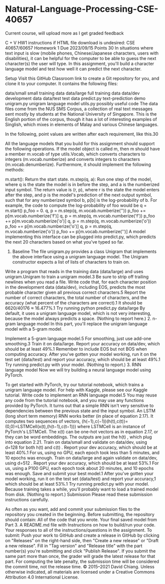 # Natural-Language-Processing-CSE-40657
Current course, will upload more as I get graded feedback

C + V HW1 instructions if HTML file download is undesired:
CSE 40657/60657
Homework 1
Due
2023/09/15
Points 30
In situations where text input is slow (mobile phones, Chinese/Japanese characters, users with disabilities), it can be helpful for the computer to be able to guess the next character(s) the user will type. In this assignment, you'll build a character language model and test how well it can predict the next character.

Setup
Visit this GitHub Classroom link to create a Git repository for you, and clone it to your computer. It contains the following files:

data/small	small training data
data/large	full training data
data/dev	development data
data/test	test data
predict.py	text-prediction demo
unigram.py	unigram language model
utils.py	possibly useful code
The data files come from the NUS SMS Corpus, a collection of real text messages sent mostly by students at the National University of Singapore. This is the English portion of the corpus, though it has a lot of interesting examples of Singlish, which mixes in elements of Malay and various Chinese languages.

In the following, point values are written after each requirement, like this.30

All the language models that you build for this assignment should support the following operations. If the model object is called m, then m should have a member m.vocab of type utils.Vocab, which converts characters to integers (m.vocab.numberize) and converts integers to characters (m.vocab.denumberize). Furthermore, it should implement the following methods:

m.start(): Return the start state.
m.step(q, a): Run one step of the model, where q is the state the model is in before the step, and a is the numberized input symbol. The return value is (r, p), where r is the state the model enters after the step, and p is the model's prediction of the next output symbol, such that for any numberized symbol b, p[b] is the log-probability of b.
For example, the code to compute the log-probability of foo would be
q = m.start()
p_foo = 0.
q, p = m.step(q, m.vocab.numberize('<BOS>'))
p_foo += p[m.vocab.numberize('f')]
q, p = m.step(q, m.vocab.numberize('f'))
p_foo += p[m.vocab.numberize('o')]
q, p = m.step(q, m.vocab.numberize('o'))
p_foo += p[m.vocab.numberize('o')]
q, p = m.step(q, m.vocab.numberize('o'))
p_foo += p[m.vocab.numberize('<EOS>')]
A model implementing this interface can be plugged into predict.py, which predicts the next 20 characters based on what you've typed so far.
1. Baseline
The file unigram.py provides a class Unigram that implements the above interface using a unigram language model. The Unigram constructor expects a list of lists of characters to train on.

Write a program that reads in the training data (data/large) and uses unigram.Unigram to train a unigram model.3 Be sure to strip off trailing newlines when you read a file.
Write code that, for each character position in the development data (data/dev), including EOS, predicts the most probable character given all previous correct characters.5 Report the number of correct characters, the total number of characters, and the accuracy (what percent of the characters are correct).1 It should be 6620/40176 ≈ 16.477%.1
Try running python predict.py data/large By default, it uses a unigram language model, which is not very interesting, because the model always predicts a space. (Nothing to report here.)
2. n-gram language model
In this part, you'll replace the unigram language model with a 5-gram model.

Implement a 5-gram language model.5 For smoothing, just use add-one smoothing.3
Train it on data/large. Report your accuracy on data/dev, which should be at least 49%.1 Remember to include EOS but not BOS when computing accuracy.
After you've gotten your model working, run it on the test set (data/test) and report your accuracy, which should be at least 49%.1
Try running predict.py with your model. (Nothing to report.)
3. RNN language model
Now we will try building a neural language model using PyTorch.

To get started with PyTorch, try our tutorial notebook, which trains a unigram language model. For help with Kaggle, please see our Kaggle tutorial.
Write code to implement an RNN language model.5 You may reuse any code from the tutorial notebook, and you may use any functions provided by PyTorch. It turns out that a simple RNN isn't very sensitive to dependencies between the previous state and the input symbol. An LSTM (long short term memory) RNN works better (in place of equation 2.17). It computes two sequences of vectors,
(h(−1),c(−1))(h(t),c(t))=(0,0)=LSTMCell(x(t),(h(t−1),c(t−1)))
where LSTMCell
 is an instance of PyTorch's LSTMCell. The x(t)
 can be one-hot vectors as in equation 2.17, or they can be word embeddings. The outputs are just the h(t)
, which plug into equation 2.21.
Train on data/small and validate on data/dev, using d=128
 for both h(t)
 and c(t)
. Report your dev accuracy, which should be at least 40%.1 For us, using no GPU, each epoch took less than 5 minutes, and 10 epochs was enough.
Train on data/large and again validate on data/dev, using d=512
. Report your dev accuracy, which should be at least 53%.1 For us, using a P100 GPU, each epoch took about 20 minutes, and 10 epochs was enough. Save and submit your best model.1
After you've gotten your model working, run it on the test set (data/test) and report your accuracy,1 which should be at least 53%.1
Try running predict.py with your model. Because training takes a while, you'll probably want to load a trained model from disk. (Nothing to report.)
Submission
Please read these submission instructions carefully.

As often as you want, add and commit your submission files to the repository you created in the beginning.
Before submitting, the repository should contain:
All of the code that you wrote.
Your final saved model from Part 3.
A README.md file with
Instructions on how to build/run your code.
Your responses to all of the instructions/questions in the assignment.
To submit:
Push your work to GitHub and create a release in GitHub by clicking on "Releases" on the right-hand side, then "Create a new release" or "Draft a new release". Fill in "Tag version" and "Release title" with the part number(s) you're submitting and click "Publish Release".
If you submit the same part more than once, the grader will grade the latest release for that part.
For computing the late penalty, the submission time will be considered the commit time, not the release time.
© 2015–2021 David Chiang. Unless otherwise indicated, all materials are licensed under a Creative Commons Attribution 4.0 International License.

